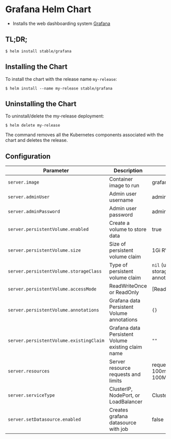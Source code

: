 # Grafana Helm Chart

* Installs the web dashboarding system [Grafana](http://grafana.org/)

## TL;DR;

```console
$ helm install stable/grafana
```

## Installing the Chart

To install the chart with the release name `my-release`:

```console
$ helm install --name my-release stable/grafana
```

## Uninstalling the Chart

To uninstall/delete the my-release deployment:

```console
$ helm delete my-release
```

The command removes all the Kubernetes components associated with the chart and deletes the release.


## Configuration

| Parameter                             | Description                         | Default                                           |
|---------------------------------------|-------------------------------------|---------------------------------------------------|
| `server.image`                        | Container image to run              | grafana/grafana:latest                            |
| `server.adminUser`                    | Admin user username                 | admin                                             |
| `server.adminPassword`                | Admin user password                 | admin                                             |
| `server.persistentVolume.enabled`     | Create a volume to store data       | true                                              |
| `server.persistentVolume.size`        | Size of persistent volume claim     | 1Gi RW                                            |
| `server.persistentVolume.storageClass`| Type of persistent volume claim     | `nil` (uses alpha storage class annotation)       |
| `server.persistentVolume.accessMode`  | ReadWriteOnce or ReadOnly           | [ReadWriteOnce]                                   |
| `server.persistentVolume.annotations` | Grafana data Persistent Volume annotations | `{}` |
| `server.persistentVolume.existingClaim` | Grafana data Persistent Volume existing claim name | `""` |
| `server.resources`                    | Server resource requests and limits | requests: {cpu: 100m, memory: 100Mi}              |
| `server.serviceType`                  | ClusterIP, NodePort, or LoadBalancer| ClusterIP                                         |
| `server.setDatasource.enabled`        | Creates grafana datasource with job | false                                             |
